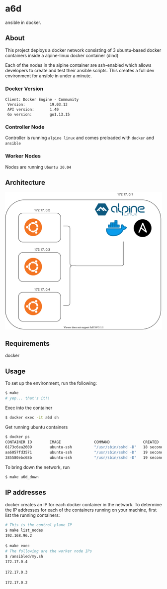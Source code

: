 # a6d

ansible in docker.

## About

This project deploys a docker network consisting of 3 ubuntu-based docker containers inside a alpine-linux docker container (dind)

Each of the nodes in the alpine container are ssh-enabled which allows developers to create and test their ansible scripts. This creates a full dev environment for ansible in under a minute.

### Docker Version

```
Client: Docker Engine - Community
 Version:           19.03.13
 API version:       1.40
 Go version:        go1.13.15
```

### Controller Node

Controller is running `alpine linux` and comes preloaded with `docker` and `ansible`

### Worker Nodes

Nodes are running `Ubuntu 20.04`

## Architecture

![Architecture diagram](./diagrams/diagram.svg)

## Requirements

docker

## Usage

To set up the environment, run the following:

```sh
$ make
# yep... that's it!!
```

Exec into the container

```sh
$ docker exec -it a6d sh
```

Get running ubuntu containers

```sh
$ docker ps
CONTAINER ID        IMAGE               COMMAND               CREATED             STATUS              PORTS               NAMES
6173c6ea2609        ubuntu-ssh          "/usr/sbin/sshd -D"   18 seconds ago      Up 18 seconds       22/tcp              intelligent_diffie
aa6057fd3571        ubuntu-ssh          "/usr/sbin/sshd -D"   19 seconds ago      Up 19 seconds       22/tcp              priceless_edison
385580ebc68b        ubuntu-ssh          "/usr/sbin/sshd -D"   19 seconds ago      Up 19 seconds       22/tcp              nice_heisenberg
```

To bring down the network, run

```sh
$ make a6d_down
```

## IP addresses

docker creates an IP for each docker container in the network. To determine the IP addresses for each of the containers running on your machine, first list the running containers:

```sh
# This is the control plane IP
$ make list_nodes
192.168.96.2

$ make exec
# The following are the worker node IPs
$ /ansibled/my.sh
172.17.0.4

172.17.0.3

172.17.0.2
```

